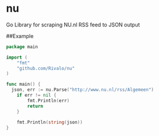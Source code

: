 # nu
Go Library for scraping NU.nl RSS feed to JSON output


##Example

```go
package main

import (
	"fmt"
	"github.com/Rivalo/nu"
)

func main() {
  json, err := nu.Parse("http://www.nu.nl/rss/Algemeen")
  	if err != nil {
  		fmt.Println(err)
  		return
  	}
  
	fmt.Println(string(json))
}
```

